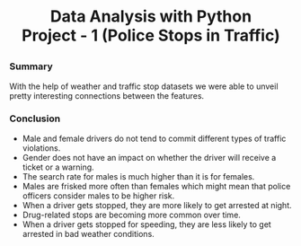 
<h1><p style="text-align: center;">Data Analysis with Python <br>Project - 1 (Police Stops in Traffic)</p></h1> 

<h3>Summary</h3>
<p>With the help of weather and traffic stop datasets we were able to unveil pretty interesting connections between the features.</p>

<h3>Conclusion</h3>
<p>
    <ul>
        <li>Male and female drivers do not tend to commit different types of traffic violations.</li>
        <li>Gender does not have an impact on whether the driver will receive a ticket or a warning.</li>
        <li>The search rate for males is much higher than it is for females.</li>
        <li>Males are frisked more often than females which might mean that police officers consider males to be higher risk.</li>
        <li>When a driver gets stopped, they are more likely to get arrested at night.</li>
        <li>Drug-related stops are becoming more common over time.</li>
        <li>When a driver gets stopped for speeding, they are less likely to get arrested in bad weather conditions.</li>
    </ul>
</p>
